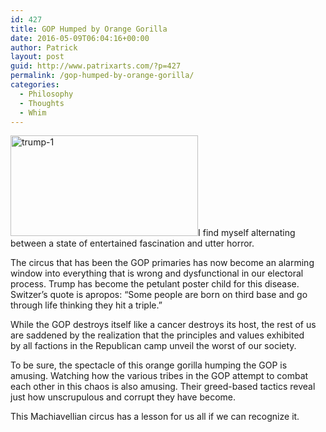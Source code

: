 ```yaml
---
id: 427
title: GOP Humped by Orange Gorilla
date: 2016-05-09T06:04:16+00:00
author: Patrick
layout: post
guid: http://www.patrixarts.com/?p=427
permalink: /gop-humped-by-orange-gorilla/
categories:
  - Philosophy
  - Thoughts
  - Whim
---
```

[<img class="alignleft wp-image-431 size-medium" src="http://www.patrixarts.com/wp-content/uploads/2016/05/trump-1-300x161.jpg" alt="trump-1" width="300" height="161" srcset="http://www.patrixarts.com/wp-content/uploads/2016/05/trump-1-300x161.jpg 300w, http://www.patrixarts.com/wp-content/uploads/2016/05/trump-1-768x413.jpg 768w, http://www.patrixarts.com/wp-content/uploads/2016/05/trump-1.jpg 800w" sizes="(max-width: 300px) 100vw, 300px" />](http://www.patrixarts.com/wp-content/uploads/2016/05/trump-1.jpg)I find myself alternating between a state of entertained fascination and utter horror.

The circus that has been the GOP primaries has now become an alarming window into everything that is wrong and dysfunctional in our electoral process. Trump has become the petulant poster child for this disease. Switzer’s quote is apropos: “Some people are born on third base and go through life thinking they hit a triple.”

While the GOP destroys itself like a cancer destroys its host, the rest of us are saddened by the realization that the principles and values exhibited by all factions in the Republican camp unveil the worst of our society.

To be sure, the spectacle of this orange gorilla humping the GOP is amusing. Watching how the various tribes in the GOP attempt to combat each other in this chaos is also amusing. Their greed-based tactics reveal just how unscrupulous and corrupt they have become.

This Machiavellian circus has a lesson for us all if we can recognize it.